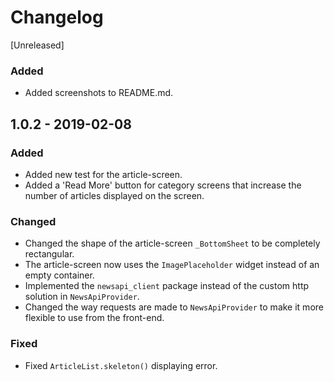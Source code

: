 # Changelog

[Unreleased]

### Added
- Added screenshots to README.md.

## 1.0.2 - 2019-02-08

### Added
- Added new test for the article-screen.
- Added a 'Read More' button for category screens that increase the number of articles displayed on the screen.

### Changed
- Changed the shape of the article-screen `_BottomSheet` to be completely rectangular.
- The article-screen now uses the `ImagePlaceholder` widget instead of an empty container.
- Implemented the `newsapi_client` package instead of the custom http solution in `NewsApiProvider`.
- Changed the way requests are made to `NewsApiProvider` to make it more flexible to use from the front-end.

### Fixed
- Fixed `ArticleList.skeleton()` displaying error.
